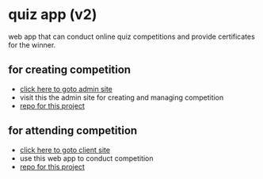 
# quiz app (v2)

 web app that can conduct online quiz competitions and provide certificates for the winner.
 
 ## for creating competition 
 
 -  [click here to goto admin site](https://quiz-admin.netlify.app/) 
 -  visit this the admin site for creating and managing competition 
 -  [repo for this project](https://github.com/ArulGnani/quiz-app-admin)
 
 ## for attending competition
 
 - [click here to goto client site](https://quiz-v2.netlify.app/)
 - use this web app to conduct competition
 - [repo for this project](https://github.com/ArulGnani/quiz-app-frontend/tree/v2) 
